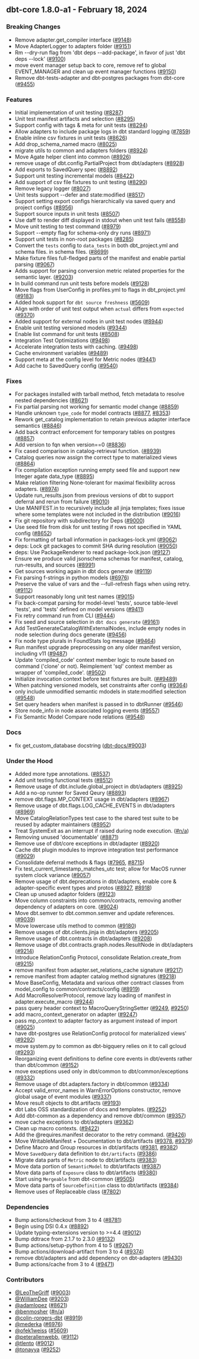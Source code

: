 ## dbt-core 1.8.0-a1 - February 18, 2024

### Breaking Changes

- Remove adapter.get_compiler interface ([#9148](https://github.com/dbt-labs/dbt-core/issues/9148))
- Move AdapterLogger to adapters folder ([#9151](https://github.com/dbt-labs/dbt-core/issues/9151))
- Rm --dry-run flag from 'dbt deps --add-package', in favor of just 'dbt deps --lock' ([#9100](https://github.com/dbt-labs/dbt-core/issues/9100))
- move event manager setup back to core, remove ref to global EVENT_MANAGER and clean up event manager functions ([#9150](https://github.com/dbt-labs/dbt-core/issues/9150))
- Remove dbt-tests-adapter and dbt-postgres packages from dbt-core ([#9455](https://github.com/dbt-labs/dbt-core/issues/9455))

### Features

- Initial implementation of unit testing ([#8287](https://github.com/dbt-labs/dbt-core/issues/8287))
- Unit test manifest artifacts and selection ([#8295](https://github.com/dbt-labs/dbt-core/issues/8295))
- Support config with tags & meta for unit tests ([#8294](https://github.com/dbt-labs/dbt-core/issues/8294))
- Allow adapters to include package logs in dbt standard logging  ([#7859](https://github.com/dbt-labs/dbt-core/issues/7859))
- Enable inline csv fixtures in unit tests ([#8626](https://github.com/dbt-labs/dbt-core/issues/8626))
- Add drop_schema_named macro ([#8025](https://github.com/dbt-labs/dbt-core/issues/8025))
- migrate utils to common and adapters folders ([#8924](https://github.com/dbt-labs/dbt-core/issues/8924))
- Move Agate helper client into common ([#8926](https://github.com/dbt-labs/dbt-core/issues/8926))
- remove usage of dbt.config.PartialProject from dbt/adapters ([#8928](https://github.com/dbt-labs/dbt-core/issues/8928))
- Add exports to SavedQuery spec ([#8892](https://github.com/dbt-labs/dbt-core/issues/8892))
- Support unit testing incremental models ([#8422](https://github.com/dbt-labs/dbt-core/issues/8422))
- Add support of csv file fixtures to unit testing ([#8290](https://github.com/dbt-labs/dbt-core/issues/8290))
- Remove legacy logger ([#8027](https://github.com/dbt-labs/dbt-core/issues/8027))
- Unit tests support --defer and state:modified ([#8517](https://github.com/dbt-labs/dbt-core/issues/8517))
- Support setting export configs hierarchically via saved query and project configs ([#8956](https://github.com/dbt-labs/dbt-core/issues/8956))
- Support source inputs in unit tests ([#8507](https://github.com/dbt-labs/dbt-core/issues/8507))
- Use daff to render diff displayed in stdout when unit test fails ([#8558](https://github.com/dbt-labs/dbt-core/issues/8558))
- Move unit testing to test command ([#8979](https://github.com/dbt-labs/dbt-core/issues/8979))
- Support --empty flag for schema-only dry runs ([#8971](https://github.com/dbt-labs/dbt-core/issues/8971))
- Support unit tests in non-root packages ([#8285](https://github.com/dbt-labs/dbt-core/issues/8285))
- Convert the `tests` config to `data_tests` in both dbt_project.yml and schema files. in schema files. ([#8699](https://github.com/dbt-labs/dbt-core/issues/8699))
- Make fixture files full-fledged parts of the manifest and enable partial parsing ([#9067](https://github.com/dbt-labs/dbt-core/issues/9067))
- Adds support for parsing conversion metric related properties for the semantic layer. ([#9203](https://github.com/dbt-labs/dbt-core/issues/9203))
- In build command run unit tests before models ([#9128](https://github.com/dbt-labs/dbt-core/issues/9128))
- Move flags from UserConfig in profiles.yml to flags in dbt_project.yml ([#9183](https://github.com/dbt-labs/dbt-core/issues/9183))
- Added hook support for `dbt source freshness` ([#5609](https://github.com/dbt-labs/dbt-core/issues/5609))
- Align with order of unit test output when `actual` differs from `expected` ([#9370](https://github.com/dbt-labs/dbt-core/issues/9370))
- Added support for external nodes in unit test nodes ([#8944](https://github.com/dbt-labs/dbt-core/issues/8944))
- Enable unit testing versioned models ([#9344](https://github.com/dbt-labs/dbt-core/issues/9344))
- Enable list command for unit tests ([#8508](https://github.com/dbt-labs/dbt-core/issues/8508))
- Integration Test Optimizations ([#9498](https://github.com/dbt-labs/dbt-core/issues/9498))
- Accelerate integration tests with caching. ([#9498](https://github.com/dbt-labs/dbt-core/issues/9498))
- Cache environment variables ([#9489](https://github.com/dbt-labs/dbt-core/issues/9489))
- Support meta at the config level for Metric nodes ([#9441](https://github.com/dbt-labs/dbt-core/issues/9441))
- Add cache to SavedQuery config ([#9540](https://github.com/dbt-labs/dbt-core/issues/9540))

### Fixes

- For packages installed with tarball method, fetch metadata to resolve nested dependencies ([#8621](https://github.com/dbt-labs/dbt-core/issues/8621))
- Fix partial parsing not working for semantic model change ([#8859](https://github.com/dbt-labs/dbt-core/issues/8859))
- Handle unknown `type_code` for model contracts ([#8877](https://github.com/dbt-labs/dbt-core/issues/8877), [#8353](https://github.com/dbt-labs/dbt-core/issues/8353))
- Rework get_catalog implementation to retain previous adapter interface semantics ([#8846](https://github.com/dbt-labs/dbt-core/issues/8846))
- Add back contract enforcement for temporary tables on postgres ([#8857](https://github.com/dbt-labs/dbt-core/issues/8857))
- Add version to fqn when version==0 ([#8836](https://github.com/dbt-labs/dbt-core/issues/8836))
- Fix cased comparison in catalog-retrieval function. ([#8939](https://github.com/dbt-labs/dbt-core/issues/8939))
- Catalog queries now assign the correct type to materialized views ([#8864](https://github.com/dbt-labs/dbt-core/issues/8864))
- Fix compilation exception running empty seed file and support new Integer agate data_type ([#8895](https://github.com/dbt-labs/dbt-core/issues/8895))
- Make relation filtering None-tolerant for maximal flexibility across adapters. ([#8974](https://github.com/dbt-labs/dbt-core/issues/8974))
- Update run_results.json from previous versions of dbt to support deferral and rerun from failure ([#9010](https://github.com/dbt-labs/dbt-core/issues/9010))
- Use MANIFEST.in to recursively include all jinja templates; fixes issue where some templates were not included in the distribution ([#9016](https://github.com/dbt-labs/dbt-core/issues/9016))
- Fix git repository with subdirectory for Deps ([#9000](https://github.com/dbt-labs/dbt-core/issues/9000))
- Use seed file from disk for unit testing if rows not specified in YAML config ([#8652](https://github.com/dbt-labs/dbt-core/issues/8652))
- Fix formatting of tarball information in packages-lock.yml ([#9062](https://github.com/dbt-labs/dbt-core/issues/9062))
- deps: Lock git packages to commit SHA during resolution ([#9050](https://github.com/dbt-labs/dbt-core/issues/9050))
- deps: Use PackageRenderer to read package-lock.json ([#9127](https://github.com/dbt-labs/dbt-core/issues/9127))
- Ensure we produce valid jsonschema schemas for manifest, catalog, run-results, and sources ([#8991](https://github.com/dbt-labs/dbt-core/issues/8991))
- Get sources working again in dbt docs generate ([#9119](https://github.com/dbt-labs/dbt-core/issues/9119))
- Fix parsing f-strings in python models ([#6976](https://github.com/dbt-labs/dbt-core/issues/6976))
- Preserve the value of vars and the --full-refresh flags when using retry. ([#9112](https://github.com/dbt-labs/dbt-core/issues/9112))
- Support reasonably long unit test names ([#9015](https://github.com/dbt-labs/dbt-core/issues/9015))
- Fix back-compat parsing for model-level 'tests', source table-level 'tests', and 'tests' defined on model versions ([#9411](https://github.com/dbt-labs/dbt-core/issues/9411))
- Fix retry command run from CLI ([#9444](https://github.com/dbt-labs/dbt-core/issues/9444))
- Fix seed and source selection in `dbt docs generate` ([#9161](https://github.com/dbt-labs/dbt-core/issues/9161))
- Add TestGenerateCatalogWithExternalNodes, include empty nodes in node selection during docs generate ([#9456](https://github.com/dbt-labs/dbt-core/issues/9456))
- Fix node type plurals in FoundStats log message ([#9464](https://github.com/dbt-labs/dbt-core/issues/9464))
- Run manifest upgrade preprocessing on any older manifest version, including v11 ([#9487](https://github.com/dbt-labs/dbt-core/issues/9487))
- Update 'compiled_code' context member logic to route based on command ('clone' or not). Reimplement 'sql' context member as wrapper of 'compiled_code'. ([#9502](https://github.com/dbt-labs/dbt-core/issues/9502))
- Initialize invocation context before test fixtures are built. ([##9489](https://github.com/dbt-labs/dbt-core/issues/#9489))
- When patching versioned models, set constraints after config ([#9364](https://github.com/dbt-labs/dbt-core/issues/9364))
- only include unmodified semantic mdodels in state:modified selection ([#9548](https://github.com/dbt-labs/dbt-core/issues/9548))
- Set query headers when manifest is passed in to dbtRunner ([#9546](https://github.com/dbt-labs/dbt-core/issues/9546))
- Store node_info in node associated logging events ([#9557](https://github.com/dbt-labs/dbt-core/issues/9557))
- Fix Semantic Model Compare node relations ([#9548](https://github.com/dbt-labs/dbt-core/issues/9548))

### Docs

- fix get_custom_database docstring ([dbt-docs/#9003](https://github.com/dbt-labs/dbt-docs/issues/9003))

### Under the Hood

- Added more type annotations. ([#8537](https://github.com/dbt-labs/dbt-core/issues/8537))
- Add unit testing functional tests ([#8512](https://github.com/dbt-labs/dbt-core/issues/8512))
- Remove usage of dbt.include.global_project in dbt/adapters ([#8925](https://github.com/dbt-labs/dbt-core/issues/8925))
- Add a no-op runner for Saved Qeury ([#8893](https://github.com/dbt-labs/dbt-core/issues/8893))
- remove dbt.flags.MP_CONTEXT usage in dbt/adapters ([#8967](https://github.com/dbt-labs/dbt-core/issues/8967))
- Remove usage of dbt.flags.LOG_CACHE_EVENTS in dbt/adapters ([#8969](https://github.com/dbt-labs/dbt-core/issues/8969))
- Move CatalogRelationTypes test case to the shared test suite to be reused by adapter maintainers ([#8952](https://github.com/dbt-labs/dbt-core/issues/8952))
- Treat SystemExit as an interrupt if raised during node execution. ([#n/a](https://github.com/dbt-labs/dbt-core/issues/n/a))
- Removing unused 'documentable' ([#8871](https://github.com/dbt-labs/dbt-core/issues/8871))
- Remove use of dbt/core exceptions in dbt/adapter ([#8920](https://github.com/dbt-labs/dbt-core/issues/8920))
- Cache dbt plugin modules to improve integration test performance ([#9029](https://github.com/dbt-labs/dbt-core/issues/9029))
- Consolidate deferral methods & flags ([#7965](https://github.com/dbt-labs/dbt-core/issues/7965), [#8715](https://github.com/dbt-labs/dbt-core/issues/8715))
- Fix test_current_timestamp_matches_utc test; allow for MacOS runner system clock variance ([#9057](https://github.com/dbt-labs/dbt-core/issues/9057))
- Remove usage of dbt.deprecations in dbt/adapters, enable core & adapter-specific event types and protos ([#8927](https://github.com/dbt-labs/dbt-core/issues/8927), [#8918](https://github.com/dbt-labs/dbt-core/issues/8918))
- Clean up unused adaptor folders ([#9123](https://github.com/dbt-labs/dbt-core/issues/9123))
- Move column constraints into common/contracts, removing another dependency of adapters on core. ([#9024](https://github.com/dbt-labs/dbt-core/issues/9024))
- Move dbt.semver to dbt.common.semver and update references. ([#9039](https://github.com/dbt-labs/dbt-core/issues/9039))
- Move lowercase utils method to common ([#9180](https://github.com/dbt-labs/dbt-core/issues/9180))
- Remove usages of dbt.clients.jinja in dbt/adapters ([#9205](https://github.com/dbt-labs/dbt-core/issues/9205))
- Remove usage of dbt.contracts in dbt/adapters ([#9208](https://github.com/dbt-labs/dbt-core/issues/9208))
- Remove usage of dbt.contracts.graph.nodes.ResultNode in dbt/adapters ([#9214](https://github.com/dbt-labs/dbt-core/issues/9214))
- Introduce RelationConfig Protocol, consolidate Relation.create_from ([#9215](https://github.com/dbt-labs/dbt-core/issues/9215))
- remove manifest from adapter.set_relations_cache signature ([#9217](https://github.com/dbt-labs/dbt-core/issues/9217))
-  remove manifest from adapter catalog method signatures ([#9218](https://github.com/dbt-labs/dbt-core/issues/9218))
- Move BaseConfig, Metadata and various other contract classes from model_config to common/contracts/config ([#8919](https://github.com/dbt-labs/dbt-core/issues/8919))
- Add MacroResolverProtocol, remove lazy loading of manifest in adapter.execute_macro ([#9244](https://github.com/dbt-labs/dbt-core/issues/9244))
- pass query header context to MacroQueryStringSetter ([#9249](https://github.com/dbt-labs/dbt-core/issues/9249), [#9250](https://github.com/dbt-labs/dbt-core/issues/9250))
- add macro_context_generator on adapter ([#9247](https://github.com/dbt-labs/dbt-core/issues/9247))
- pass mp_context to adapter factory as argument instead of import ([#9025](https://github.com/dbt-labs/dbt-core/issues/9025))
- have dbt-postgres use RelationConfig protocol for materialized views' ([#9292](https://github.com/dbt-labs/dbt-core/issues/9292))
- move system.py to common as dbt-bigquery relies on it to call gcloud ([#9293](https://github.com/dbt-labs/dbt-core/issues/9293))
- Reorganizing event definitions to define core events in dbt/events rather than dbt/common ([#9152](https://github.com/dbt-labs/dbt-core/issues/9152))
- move exceptions used only in dbt/common to dbt/common/exceptions ([#9332](https://github.com/dbt-labs/dbt-core/issues/9332))
- Remove usage of dbt.adapters.factory in dbt/common ([#9334](https://github.com/dbt-labs/dbt-core/issues/9334))
- Accept valid_error_names in WarnErrorOptions constructor, remove global usage of event modules ([#9337](https://github.com/dbt-labs/dbt-core/issues/9337))
- Move result objects to dbt.artifacts ([#9193](https://github.com/dbt-labs/dbt-core/issues/9193))
- dbt Labs OSS standardization of docs and templates. ([#9252](https://github.com/dbt-labs/dbt-core/issues/9252))
- Add dbt-common as a dependency and remove dbt/common ([#9357](https://github.com/dbt-labs/dbt-core/issues/9357))
- move cache exceptions to dbt/adapters ([#9362](https://github.com/dbt-labs/dbt-core/issues/9362))
- Clean up macro contexts. ([#9422](https://github.com/dbt-labs/dbt-core/issues/9422))
- Add the @requires.manifest decorator to the retry command. ([#9426](https://github.com/dbt-labs/dbt-core/issues/9426))
- Move WritableManifest + Documentation to dbt/artifacts ([#9378](https://github.com/dbt-labs/dbt-core/issues/9378), [#9379](https://github.com/dbt-labs/dbt-core/issues/9379))
- Define Macro and Group resources in dbt/artifacts ([#9381](https://github.com/dbt-labs/dbt-core/issues/9381), [#9382](https://github.com/dbt-labs/dbt-core/issues/9382))
- Move `SavedQuery` data definition to `dbt/artifacts` ([#9386](https://github.com/dbt-labs/dbt-core/issues/9386))
- Migrate data parts of `Metric` node to dbt/artifacts ([#9383](https://github.com/dbt-labs/dbt-core/issues/9383))
- Move data portion of `SemanticModel` to dbt/artifacts ([#9387](https://github.com/dbt-labs/dbt-core/issues/9387))
- Move data parts of `Exposure` class to dbt/artifacts ([#9380](https://github.com/dbt-labs/dbt-core/issues/9380))
- Start using `Mergeable` from dbt-common ([#9505](https://github.com/dbt-labs/dbt-core/issues/9505))
- Move data parts of `SourceDefinition` class to dbt/artifacts ([#9384](https://github.com/dbt-labs/dbt-core/issues/9384))
- Remove uses of Replaceable class ([#7802](https://github.com/dbt-labs/dbt-core/issues/7802))

### Dependencies

- Bump actions/checkout from 3 to 4 ([#8781](https://github.com/dbt-labs/dbt-core/pull/8781))
- Begin using DSI 0.4.x ([#8892](https://github.com/dbt-labs/dbt-core/pull/8892))
- Update typing-extensions version to >=4.4 ([#9012](https://github.com/dbt-labs/dbt-core/pull/9012))
- Bump ddtrace from 2.1.7 to 2.3.0 ([#9132](https://github.com/dbt-labs/dbt-core/pull/9132))
- Bump actions/setup-python from 4 to 5 ([#9267](https://github.com/dbt-labs/dbt-core/pull/9267))
- Bump actions/download-artifact from 3 to 4 ([#9374](https://github.com/dbt-labs/dbt-core/pull/9374))
- remove dbt/adapters and add dependency on dbt-adapters ([#9430](https://github.com/dbt-labs/dbt-core/pull/9430))
- Bump actions/cache from 3 to 4 ([#9471](https://github.com/dbt-labs/dbt-core/pull/9471))

### Contributors
- [@LeoTheGriff](https://github.com/LeoTheGriff) ([#9003](https://github.com/dbt-labs/dbt-core/issues/9003))
- [@WilliamDee](https://github.com/WilliamDee) ([#9203](https://github.com/dbt-labs/dbt-core/issues/9203))
- [@adamlopez](https://github.com/adamlopez) ([#8621](https://github.com/dbt-labs/dbt-core/issues/8621))
- [@benmosher](https://github.com/benmosher) ([#n/a](https://github.com/dbt-labs/dbt-core/issues/n/a))
- [@colin-rorgers-dbt](https://github.com/colin-rorgers-dbt) ([#8919](https://github.com/dbt-labs/dbt-core/issues/8919))
- [@mederka](https://github.com/mederka) ([#6976](https://github.com/dbt-labs/dbt-core/issues/6976))
- [@ofek1weiss](https://github.com/ofek1weiss) ([#5609](https://github.com/dbt-labs/dbt-core/issues/5609))
- [@peterallenwebb,](https://github.com/peterallenwebb,) ([#9112](https://github.com/dbt-labs/dbt-core/issues/9112))
- [@tlento](https://github.com/tlento) ([#9012](https://github.com/dbt-labs/dbt-core/pull/9012))
- [@tonayya](https://github.com/tonayya) ([#9252](https://github.com/dbt-labs/dbt-core/issues/9252))
